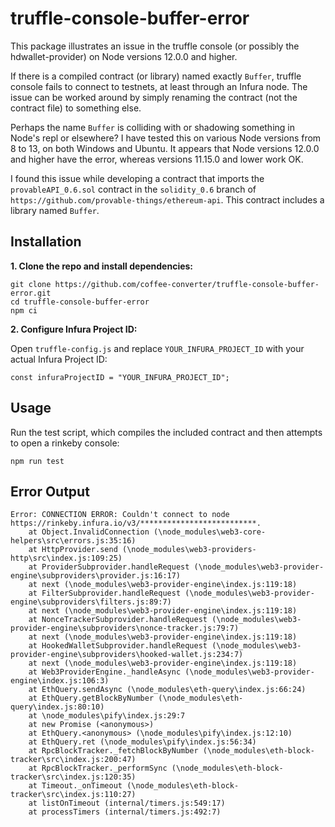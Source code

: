 # truffle-console-buffer-error

This package illustrates an issue in the truffle console (or possibly the hdwallet-provider) on Node versions 12.0.0 and higher.

If there is a compiled contract (or library) named exactly `Buffer`, truffle console fails to
connect to testnets, at least through an Infura node.  The issue can be worked around by simply
renaming the contract (not the contract file) to something else.

Perhaps the name `Buffer` is colliding with or shadowing something
in Node's repl or elsewhere?  I have tested this on various Node versions from 8 to 13, on both Windows and Ubuntu.
It appears that Node versions 12.0.0 and higher have the error, whereas versions 11.15.0 and lower work OK.

I found this issue while developing a contract that imports the `provableAPI_0.6.sol` contract 
in the `solidity_0.6` branch of `https://github.com/provable-things/ethereum-api`.  This contract includes a library named `Buffer`.

## Installation

**1. Clone the repo and install dependencies:**

    git clone https://github.com/coffee-converter/truffle-console-buffer-error.git
    cd truffle-console-buffer-error
    npm ci
    
**2. Configure Infura Project ID:**

Open `truffle-config.js` and replace `YOUR_INFURA_PROJECT_ID` with your actual Infura Project ID:

    const infuraProjectID = "YOUR_INFURA_PROJECT_ID";
    
## Usage

Run the test script, which compiles the included contract and then attempts to open a rinkeby console:

    npm run test

## Error Output

    Error: CONNECTION ERROR: Couldn't connect to node https://rinkeby.infura.io/v3/**************************.
        at Object.InvalidConnection (\node_modules\web3-core-helpers\src\errors.js:35:16)
        at HttpProvider.send (\node_modules\web3-providers-http\src\index.js:109:25)
        at ProviderSubprovider.handleRequest (\node_modules\web3-provider-engine\subproviders\provider.js:16:17)
        at next (\node_modules\web3-provider-engine\index.js:119:18)
        at FilterSubprovider.handleRequest (\node_modules\web3-provider-engine\subproviders\filters.js:89:7)
        at next (\node_modules\web3-provider-engine\index.js:119:18)
        at NonceTrackerSubprovider.handleRequest (\node_modules\web3-provider-engine\subproviders\nonce-tracker.js:79:7)
        at next (\node_modules\web3-provider-engine\index.js:119:18)
        at HookedWalletSubprovider.handleRequest (\node_modules\web3-provider-engine\subproviders\hooked-wallet.js:234:7)
        at next (\node_modules\web3-provider-engine\index.js:119:18)
        at Web3ProviderEngine._handleAsync (\node_modules\web3-provider-engine\index.js:106:3)
        at EthQuery.sendAsync (\node_modules\eth-query\index.js:66:24)
        at EthQuery.getBlockByNumber (\node_modules\eth-query\index.js:80:10)
        at \node_modules\pify\index.js:29:7
        at new Promise (<anonymous>)
        at EthQuery.<anonymous> (\node_modules\pify\index.js:12:10)
        at EthQuery.ret (\node_modules\pify\index.js:56:34)
        at RpcBlockTracker._fetchBlockByNumber (\node_modules\eth-block-tracker\src\index.js:200:47)
        at RpcBlockTracker._performSync (\node_modules\eth-block-tracker\src\index.js:120:35)
        at Timeout._onTimeout (\node_modules\eth-block-tracker\src\index.js:110:27)
        at listOnTimeout (internal/timers.js:549:17)
        at processTimers (internal/timers.js:492:7)
